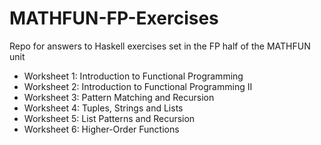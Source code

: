 # MATHFUN-FP-Exercises
Repo for answers to Haskell exercises set in the FP half of the MATHFUN unit

- Worksheet 1: Introduction to Functional Programming
- Worksheet 2: Introduction to Functional Programming II
- Worksheet 3: Pattern Matching and Recursion
- Worksheet 4: Tuples, Strings and Lists
- Worksheet 5: List Patterns and Recursion
- Worksheet 6: Higher-Order Functions
